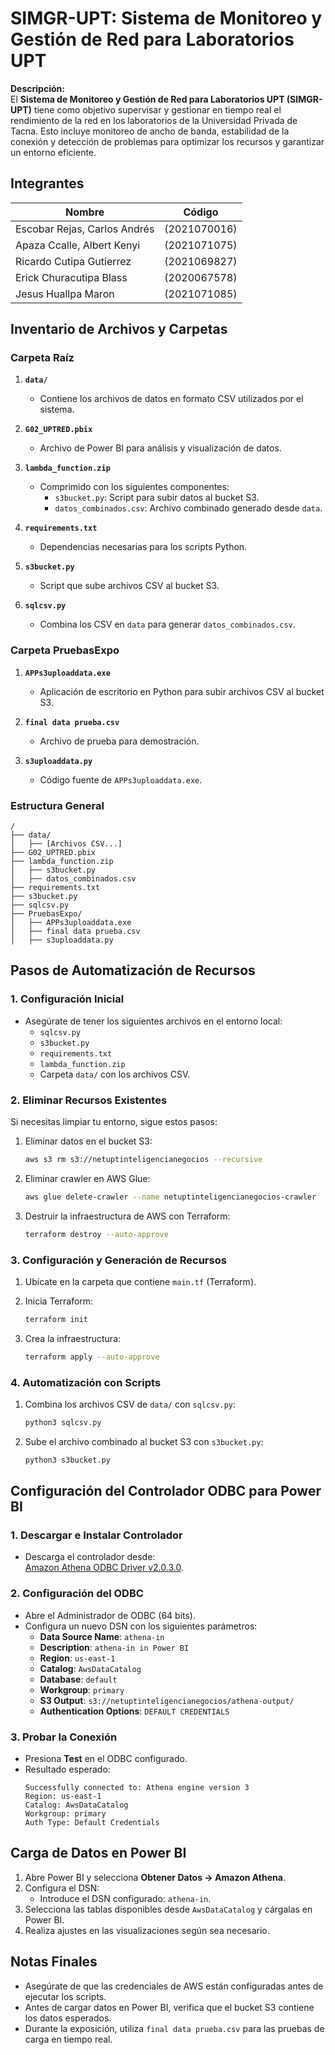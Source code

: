 # SIMGR-UPT: Sistema de Monitoreo y Gestión de Red para Laboratorios UPT

**Descripción:**  
El **Sistema de Monitoreo y Gestión de Red para Laboratorios UPT (SIMGR-UPT)** tiene como objetivo supervisar y gestionar en tiempo real el rendimiento de la red en los laboratorios de la Universidad Privada de Tacna. Esto incluye monitoreo de ancho de banda, estabilidad de la conexión y detección de problemas para optimizar los recursos y garantizar un entorno eficiente.

## Integrantes

| Nombre                             | Código             |
|------------------------------------|-------------------|
| Escobar Rejas, Carlos Andrés       | (2021070016)       |
| Apaza Ccalle, Albert Kenyi         | (2021071075)       |
| Ricardo Cutipa Gutierrez           | (2021069827)       |
| Erick Churacutipa Blass            | (2020067578)       |
| Jesus Huallpa Maron                | (2021071085)       |

## Inventario de Archivos y Carpetas

### Carpeta Raíz

1. **`data/`**  
   - Contiene los archivos de datos en formato CSV utilizados por el sistema.

2. **`G02_UPTRED.pbix`**  
   - Archivo de Power BI para análisis y visualización de datos.

3. **`lambda_function.zip`**  
   - Comprimido con los siguientes componentes:
     - `s3bucket.py`: Script para subir datos al bucket S3.
     - `datos_combinados.csv`: Archivo combinado generado desde `data`.

4. **`requirements.txt`**  
   - Dependencias necesarias para los scripts Python.

5. **`s3bucket.py`**  
   - Script que sube archivos CSV al bucket S3.

6. **`sqlcsv.py`**  
   - Combina los CSV en `data` para generar `datos_combinados.csv`.

### Carpeta PruebasExpo

1. **`APPs3uploaddata.exe`**  
   - Aplicación de escritorio en Python para subir archivos CSV al bucket S3.

2. **`final data prueba.csv`**  
   - Archivo de prueba para demostración.

3. **`s3uploaddata.py`**  
   - Código fuente de `APPs3uploaddata.exe`.

### Estructura General

```
/
├── data/
│   ├── [Archivos CSV...]
├── G02_UPTRED.pbix
├── lambda_function.zip
│   ├── s3bucket.py
│   ├── datos_combinados.csv
├── requirements.txt
├── s3bucket.py
├── sqlcsv.py
├── PruebasExpo/
│   ├── APPs3uploaddata.exe
│   ├── final data prueba.csv
│   ├── s3uploaddata.py
```

## Pasos de Automatización de Recursos

### 1. Configuración Inicial

- Asegúrate de tener los siguientes archivos en el entorno local:
  - `sqlcsv.py`
  - `s3bucket.py`
  - `requirements.txt`
  - `lambda_function.zip`
  - Carpeta `data/` con los archivos CSV.

### 2. Eliminar Recursos Existentes

Si necesitas limpiar tu entorno, sigue estos pasos:

1. Eliminar datos en el bucket S3:
   ```bash
   aws s3 rm s3://netuptinteligencianegocios --recursive
   ```

2. Eliminar crawler en AWS Glue:
   ```bash
   aws glue delete-crawler --name netuptinteligencianegocios-crawler
   ```

3. Destruir la infraestructura de AWS con Terraform:
   ```bash
   terraform destroy --auto-approve
   ```

### 3. Configuración y Generación de Recursos

1. Ubícate en la carpeta que contiene `main.tf` (Terraform).

2. Inicia Terraform:
   ```bash
   terraform init
   ```

3. Crea la infraestructura:
   ```bash
   terraform apply --auto-approve
   ```

### 4. Automatización con Scripts

1. Combina los archivos CSV de `data/` con `sqlcsv.py`:
   ```bash
   python3 sqlcsv.py
   ```

2. Sube el archivo combinado al bucket S3 con `s3bucket.py`:
   ```bash
   python3 s3bucket.py
   ```

## Configuración del Controlador ODBC para Power BI

### 1. Descargar e Instalar Controlador

- Descarga el controlador desde:  
  [Amazon Athena ODBC Driver v2.0.3.0](https://downloads.athena.us-east-1.amazonaws.com/drivers/ODBC/v2.0.3.0/Windows/AmazonAthenaODBC-2.0.3.0.msi).

### 2. Configuración del ODBC

- Abre el Administrador de ODBC (64 bits).
- Configura un nuevo DSN con los siguientes parámetros:
  - **Data Source Name**: `athena-in`
  - **Description**: `athena-in in Power BI`
  - **Region**: `us-east-1`
  - **Catalog**: `AwsDataCatalog`
  - **Database**: `default`
  - **Workgroup**: `primary`
  - **S3 Output**: `s3://netuptinteligencianegocios/athena-output/`
  - **Authentication Options**: `DEFAULT CREDENTIALS`

### 3. Probar la Conexión

- Presiona **Test** en el ODBC configurado.
- Resultado esperado:
  ```
  Successfully connected to: Athena engine version 3
  Region: us-east-1
  Catalog: AwsDataCatalog
  Workgroup: primary
  Auth Type: Default Credentials
  ```

## Carga de Datos en Power BI

1. Abre Power BI y selecciona **Obtener Datos → Amazon Athena**.
2. Configura el DSN:
   - Introduce el DSN configurado: `athena-in`.
3. Selecciona las tablas disponibles desde `AwsDataCatalog` y cárgalas en Power BI.
4. Realiza ajustes en las visualizaciones según sea necesario.

## Notas Finales

- Asegúrate de que las credenciales de AWS están configuradas antes de ejecutar los scripts.
- Antes de cargar datos en Power BI, verifica que el bucket S3 contiene los datos esperados.
- Durante la exposición, utiliza `final data prueba.csv` para las pruebas de carga en tiempo real.
